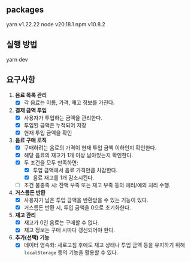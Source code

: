 ## packages
yarn v1.22.22
node v20.18.1
npm v10.8.2

## 실행 방법
yarn dev

## 요구사항
1. **음료 목록 관리**
   - [X] 각 음료는 이름, 가격, 재고 정보를 가진다.

2. **결제 금액 투입**
   - [X] 사용자가 투입하는 금액을 관리한다.
   - [X] 투입된 금액은 누적되어 저장
   - [X] 현재 투입 금액을 확인

3. **음료 구매 로직**
   - [X] 구매하려는 음료의 가격이 현재 투입 금액 이하인지 확인한다.
   - [X] 해당 음료의 재고가 1개 이상 남아있는지 확인한다.
   - [X] 두 조건을 모두 만족하면:
     - [X] 투입 금액에서 음료 가격만큼 차감한다.
     - [X] 음료 재고를 1개 감소시킨다.
   - [ ] 조건 불충족 시: 잔액 부족 또는 재고 부족 등의 에러/예외 처리 수행.

4. **거스름돈 반환**
   - [X] 사용자가 남은 투입 금액을 반환받을 수 있는 기능이 있다.
   - [X] 거스름돈 반환 시, 투입 금액을 0으로 초기화한다.

5. **재고 관리**
   - [X] 재고가 0인 음료는 구매할 수 없다.
   - [X] 재고 정보는 구매 시마다 갱신되어야 한다.

6. **추가(선택) 기능**
   - [X] 데이터 영속화: 새로고침 후에도 재고 상태나 투입 금액 등을 유지하기 위해 `localStorage` 등의 기능을 활용할 수 있다.